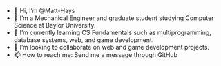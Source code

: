 - 👋 Hi, I’m @Matt-Hays
- 👀 I’m a Mechanical Engineer and graduate student studying Computer Science at Baylor University.
- 🌱 I’m currently learning CS Fundamentals such as multiprogramming, database systems, web, and game development.
- 💞️ I’m looking to collaborate on web and game development projects.
- 📫 How to reach me: Send me a message through GitHub

<!---
ZNaCl1/ZNaCl1 is a ✨ special ✨ repository because its `README.md` (this file) appears on your GitHub profile.
You can click the Preview link to take a look at your changes.
--->
